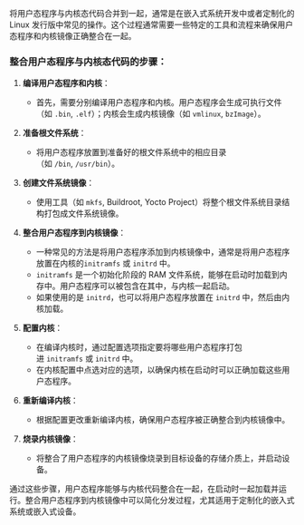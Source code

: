 将用户态程序与内核态代码合并到一起，通常是在嵌入式系统开发中或者定制化的 Linux 发行版中常见的操作。这个过程通常需要一些特定的工具和流程来确保用户态程序和内核镜像正确整合在一起。

### 整合用户态程序与内核态代码的步骤：

1. **编译用户态程序和内核**：
    
    - 首先，需要分别编译用户态程序和内核。用户态程序会生成可执行文件（如 `.bin`, `.elf`）；内核会生成内核镜像（如 `vmlinux`, `bzImage`）。
2. **准备根文件系统**：
    
    - 将用户态程序放置到准备好的根文件系统中的相应目录（如 `/bin`, `/usr/bin`）。
3. **创建文件系统镜像**：
    
    - 使用工具（如 `mkfs`, Buildroot, Yocto Project）将整个根文件系统目录结构打包成文件系统镜像。
4. **整合用户态程序到内核镜像**：
    
    - 一种常见的方法是将用户态程序添加到内核镜像中，通常是将用户态程序放置在内核的`initramfs` 或 `initrd` 中。
    - `initramfs` 是一个初始化阶段的 RAM 文件系统，能够在启动时加载到内存中。用户态程序可以被包含在其中，与内核一起启动。
    - 如果使用的是 `initrd`，也可以将用户态程序放置在 `initrd` 中，然后由内核加载。
5. **配置内核**：
    
    - 在编译内核时，通过配置选项指定要将哪些用户态程序打包进 `initramfs` 或 `initrd` 中。
    - 在内核配置中点选对应的选项，以确保内核在启动时可以正确加载这些用户态程序。
6. **重新编译内核**：
    
    - 根据配置更改重新编译内核，确保用户态程序被正确整合到内核镜像中。
7. **烧录内核镜像**：
    
    - 将整合了用户态程序的内核镜像烧录到目标设备的存储介质上，并启动设备。

通过这些步骤，用户态程序能够与内核代码整合在一起，在启动时一起加载并运行。整合用户态程序到内核镜像中可以简化分发过程，尤其适用于定制化的嵌入式系统或嵌入式设备。